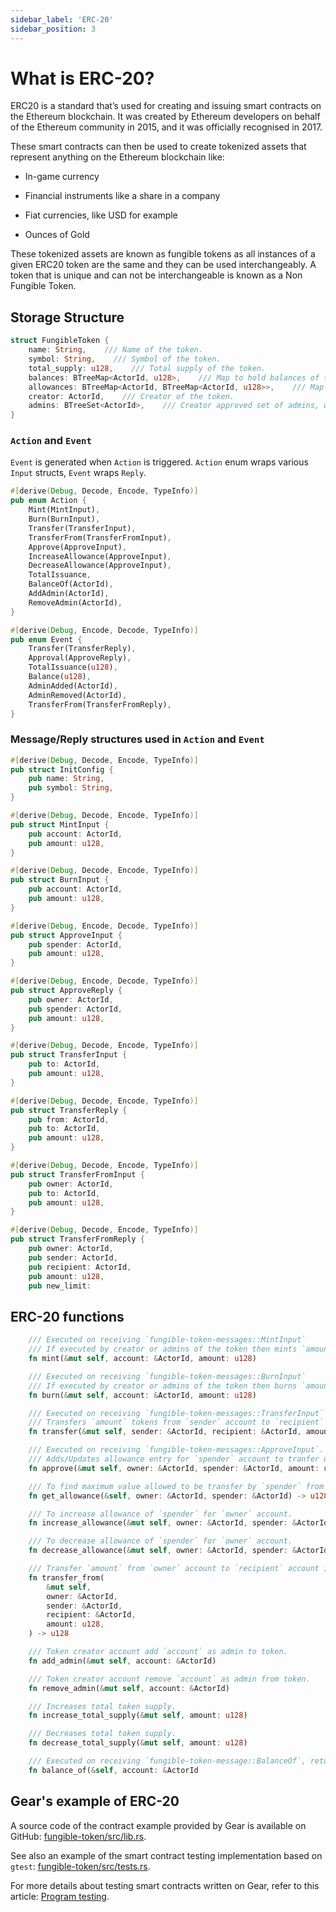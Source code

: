 ```yaml
---
sidebar_label: 'ERC-20'
sidebar_position: 3
---
```


# What is ERC-20?

ERC20 is a standard that’s used for creating and issuing smart contracts on the Ethereum blockchain. It was created by Ethereum developers on behalf of the Ethereum community in 2015, and it was officially recognised in 2017. 

These smart contracts can then be used to create tokenized assets that represent anything on the Ethereum blockchain like:

- In-game currency

- Financial instruments like a share in a company

- Fiat currencies, like USD for example

- Ounces of Gold

These tokenized assets are known as fungible tokens as all instances of a given ERC20 token are the same and they can be used interchangeably. A token that is unique and can not be interchangeable is known as a Non Fungible Token.

## Storage Structure

```rust
struct FungibleToken {
    name: String,    /// Name of the token.
    symbol: String,    /// Symbol of the token.
    total_supply: u128,    /// Total supply of the token.
    balances: BTreeMap<ActorId, u128>,    /// Map to hold balances of token holders.
    allowances: BTreeMap<ActorId, BTreeMap<ActorId, u128>>,    /// Map to hold allowance information of token holders.
    creator: ActorId,    /// Creator of the token.
    admins: BTreeSet<ActorId>,    /// Creator approved set of admins, who can do mint/burn.
}
```

### `Action` and `Event`

`Event` is generated when `Action` is triggered. `Action` enum wraps various `Input` structs, `Event` wraps `Reply`.

```rust
#[derive(Debug, Decode, Encode, TypeInfo)]
pub enum Action {
    Mint(MintInput),
    Burn(BurnInput),
    Transfer(TransferInput),
    TransferFrom(TransferFromInput),
    Approve(ApproveInput),
    IncreaseAllowance(ApproveInput),
    DecreaseAllowance(ApproveInput),
    TotalIssuance,
    BalanceOf(ActorId),
    AddAdmin(ActorId),
    RemoveAdmin(ActorId),
}
```

```rust
#[derive(Debug, Encode, Decode, TypeInfo)]
pub enum Event {
    Transfer(TransferReply),
    Approval(ApproveReply),
    TotalIssuance(u128),
    Balance(u128),
    AdminAdded(ActorId),
    AdminRemoved(ActorId),
    TransferFrom(TransferFromReply),
}
```

### Message/Reply structures used in `Action` and `Event`

```rust
#[derive(Debug, Decode, Encode, TypeInfo)]
pub struct InitConfig {
    pub name: String,
    pub symbol: String,
}
```

```rust
#[derive(Debug, Decode, Encode, TypeInfo)]
pub struct MintInput {
    pub account: ActorId,
    pub amount: u128,
}
```

```rust
#[derive(Debug, Decode, Encode, TypeInfo)]
pub struct BurnInput {
    pub account: ActorId,
    pub amount: u128,
}
```

```rust
#[derive(Debug, Encode, Decode, TypeInfo)]
pub struct ApproveInput {
    pub spender: ActorId,
    pub amount: u128,
}
```

```rust
#[derive(Debug, Encode, Decode, TypeInfo)]
pub struct ApproveReply {
    pub owner: ActorId,
    pub spender: ActorId,
    pub amount: u128,
}
```

```rust
#[derive(Debug, Decode, Encode, TypeInfo)]
pub struct TransferInput {
    pub to: ActorId,
    pub amount: u128,
}
```

```rust
#[derive(Debug, Decode, Encode, TypeInfo)]
pub struct TransferReply {
    pub from: ActorId,
    pub to: ActorId,
    pub amount: u128,
}
```

```rust
#[derive(Debug, Decode, Encode, TypeInfo)]
pub struct TransferFromInput {
    pub owner: ActorId,
    pub to: ActorId,
    pub amount: u128,
}
```

```rust
#[derive(Debug, Decode, Encode, TypeInfo)]
pub struct TransferFromReply {
    pub owner: ActorId,
    pub sender: ActorId,
    pub recipient: ActorId,
    pub amount: u128,
    pub new_limit:
```

## ERC-20 functions

```rust
    /// Executed on receiving `fungible-token-messages::MintInput`
    /// If executed by creator or admins of the token then mints `amount` tokens into `account`.
    fn mint(&mut self, account: &ActorId, amount: u128) 

    /// Executed on receiving `fungible-token-messages::BurnInput`
    /// If executed by creator or admins of the token then burns `amount` tokens from `account`.
    fn burn(&mut self, account: &ActorId, amount: u128)

    /// Executed on receiving `fungible-token-messages::TransferInput` or `fungible-token-messages::TransferFromInput`.
    /// Transfers `amount` tokens from `sender` account to `recipient` account.
    fn transfer(&mut self, sender: &ActorId, recipient: &ActorId, amount: u128)

    /// Executed on receiving `fungible-token-messages::ApproveInput`.
    /// Adds/Updates allowance entry for `spender` account to tranfer upto `amount` from `owner` account.
    fn approve(&mut self, owner: &ActorId, spender: &ActorId, amount: u128)

    /// To find maximum value allowed to be transfer by `spender` from `owner` account. 
    fn get_allowance(&self, owner: &ActorId, spender: &ActorId) -> u128

    /// To increase allowance of `spender` for `owner` account.
    fn increase_allowance(&mut self, owner: &ActorId, spender: &ActorId, amount: u128)

    /// To decrease allowance of `spender` for `owner` account.
    fn decrease_allowance(&mut self, owner: &ActorId, spender: &ActorId, amount: u128)

    /// Transfer `amount` from `owner` account to `recipient` account if `sender`'s allowance permits. 
    fn transfer_from(
        &mut self,
        owner: &ActorId,
        sender: &ActorId,
        recipient: &ActorId,
        amount: u128,
    ) -> u128

    /// Token creator account add `account` as admin to token.
    fn add_admin(&mut self, account: &ActorId)

    /// Token creator account remove `account` as admin from token.
    fn remove_admin(&mut self, account: &ActorId)

    /// Increases total token supply.
    fn increase_total_supply(&mut self, amount: u128)

    /// Decreases total token supply.
    fn decrease_total_supply(&mut self, amount: u128)

    /// Executed on receiving `fungible-token-message::BalanceOf`, returns token balance of `account`.
    fn balance_of(&self, account: &ActorId
```

## Gear's example of ERC-20

A source code of the contract example provided by Gear is available on GitHub: [fungible-token/src/lib.rs](https://github.com/gear-tech/apps/blob/master/fungible-token/src/lib.rs).

See also an example of the smart contract testing implementation based on `gtest`: [fungible-token/src/tests.rs](https://github.com/gear-tech/apps/blob/master/fungible-token/src/tests.rs).

For more details about testing smart contracts written on Gear, refer to this article: [Program testing](/developing-contracts/testing.md).

